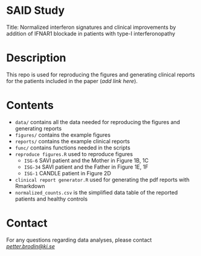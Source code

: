 # SAID Study
Title: Normalized interferon signatures and clinical improvements by addition of  IFNAR1 blockade in patients with type-I interferonopathy

# Description
This repo is used for reproducing the figures and generating clinical reports for the patients included in the paper (*add link here*). 

# Contents

- ```data/``` contains all the data needed for reproducing the figures and generating reports
- ```figures/``` contains the example figures
- ```reports/``` contains the example clinical reports
- ```func/``` contains functions needed in the scripts
- ```reproduce figures.R``` used to reproduce figures 
  - ```ISG-6``` SAVI patient and the Mother in Figure 1B, 1C
  - ```ISG-34``` SAVI patient and the Father in Figure 1E, 1F
  - ```ISG-1``` CANDLE patient in Figure 2D
- ```clinical report generator.R``` used for generating the pdf reports with Rmarkdown
- ```normalized_counts.csv``` is the simplified data table of the reported patients and healthy controls

# Contact
For any questions regarding data analyses, please contact *petter.brodin@ki.se*
